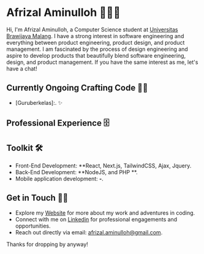 # Afrizal Aminulloh 🧙🏻‍♂️

Hi, I'm Afrizal Aminulloh, a Computer Science student at [Universitas Brawijaya Malang](https://www.ub.ac.id/). I have a strong interest in software engineering and everything between product engineering, product design, and product management. I am fascinated by the process of design engineering and aspire to develop products that beautifully blend software engineering, design, and product management. If you have the same interest as me, let's have a chat!

## Currently Ongoing Crafting Code 🧑‍💻

- [Guruberkelas]:. ✨

## Professional Experience 🗄 

## Toolkit 🛠

- Front-End Development: **React, Next.js, TailwindCSS, Ajax, Jquery.
- Back-End Development: **NodeJS, and PHP **.
- Mobile application development: **-**.

## Get in Touch 🙌🏻

- Explore my [Website](https://afrizalaminulloh.dev/) for more about my work and adventures in coding.
- Connect with me on [Linkedin](https://www.linkedin.com/in/afrizal-aminulloh-b12241123/) for professional engagements and opportunities.
- Reach out directly via email: afrizal.aminulloh@gmail.com.

Thanks for dropping by anyway!
